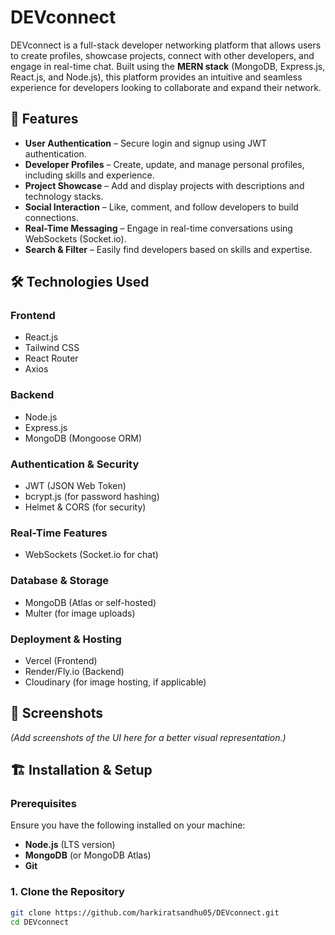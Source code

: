 # DEVconnect

DEVconnect is a full-stack developer networking platform that allows users to create profiles, showcase projects, connect with other developers, and engage in real-time chat. Built using the **MERN stack** (MongoDB, Express.js, React.js, and Node.js), this platform provides an intuitive and seamless experience for developers looking to collaborate and expand their network.

## 🚀 Features

- **User Authentication** – Secure login and signup using JWT authentication.
- **Developer Profiles** – Create, update, and manage personal profiles, including skills and experience.
- **Project Showcase** – Add and display projects with descriptions and technology stacks.
- **Social Interaction** – Like, comment, and follow developers to build connections.
- **Real-Time Messaging** – Engage in real-time conversations using WebSockets (Socket.io).
- **Search & Filter** – Easily find developers based on skills and expertise.

## 🛠️ Technologies Used

### **Frontend**
- React.js
- Tailwind CSS
- React Router
- Axios

### **Backend**
- Node.js
- Express.js
- MongoDB (Mongoose ORM)

### **Authentication & Security**
- JWT (JSON Web Token)
- bcrypt.js (for password hashing)
- Helmet & CORS (for security)

### **Real-Time Features**
- WebSockets (Socket.io for chat)

### **Database & Storage**
- MongoDB (Atlas or self-hosted)
- Multer (for image uploads)

### **Deployment & Hosting**
- Vercel (Frontend)
- Render/Fly.io (Backend)
- Cloudinary (for image hosting, if applicable)

## 📸 Screenshots

*(Add screenshots of the UI here for a better visual representation.)*

## 🏗️ Installation & Setup

### **Prerequisites**
Ensure you have the following installed on your machine:
- **Node.js** (LTS version)
- **MongoDB** (or MongoDB Atlas)
- **Git**

### **1. Clone the Repository**
```sh
git clone https://github.com/harkiratsandhu05/DEVconnect.git
cd DEVconnect
